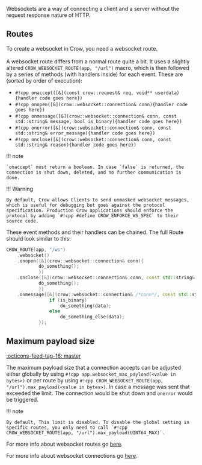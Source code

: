 Websockets are a way of connecting a client and a server without the request response nature of HTTP.<br>

## Routes
To create a websocket in Crow, you need a websocket route.<br><br>
A websocket route differs from a normal route quite a bit. It uses a slightly altered `CROW_WEBSOCKET_ROUTE(app, "/url")` macro, which is then followed by a series of methods (with handlers inside) for each event. These are (sorted by order of execution):


- `#!cpp onaccept([&](const crow::request& req, void** userdata){handler code goes here})`
- `#!cpp onopen([&](crow::websocket::connection& conn){handler code goes here})`
- `#!cpp onmessage([&](crow::websocket::connection& conn, const std::string& message, bool is_binary){handler code goes here})`
- `#!cpp onerror([&](crow::websocket::connection& conn, const std::string& error_message){handler code goes here})`
- `#!cpp onclose([&](crow::websocket::connection& conn, const std::string& reason){handler code goes here})`

!!! note

    `onaccept` must return a boolean. In case `false` is returned, the connection is shut down, deleted, and no further communication is done.

!!! Warning

    By default, Crow allows Clients to send unmasked websocket messages, which is useful for debugging but goes against the protocol specification. Production Crow applications should enforce the protocol by adding `#!cpp #define CROW_ENFORCE_WS_SPEC` to their source code.

These event methods and their handlers can be chained. The full Route should look similar to this:
```cpp
CROW_ROUTE(app, "/ws")
    .websocket()
    .onopen([&](crow::websocket::connection& conn){
            do_something();
            })
    .onclose([&](crow::websocket::connection& conn, const std::string& reason){
            do_something();
            })
    .onmessage([&](crow::websocket::connection& /*conn*/, const std::string& data, bool is_binary){
                if (is_binary)
                    do_something(data);
                else
                    do_something_else(data);
            });
```

## Maximum payload size
<span class="tag">[:octicons-feed-tag-16: master](https://github.com/CrowCpp/Crow)</span>

The maximum payload size that a connection accepts can be adjusted either globally by using `#!cpp app.websocket_max_payload(<value in bytes>)` or per route by using `#!cpp CROW_WEBSOCKET_ROUTE(app, "/url").max_payload(<value in bytes>)`. In case a message was sent that exceeded the limit. The connection would be shut down and `onerror` would be triggered.

!!! note

    By default, This limit is disabled. To disable the global setting in specific routes, you only need to call `#!cpp CROW_WEBSOCKET_ROUTE(app, "/url").max_payload(UINT64_MAX)`.


For more info about websocket routes go [here](../../reference/classcrow_1_1_web_socket_rule.html).

For more info about websocket connections go [here](../../reference/classcrow_1_1websocket_1_1_connection.html).
